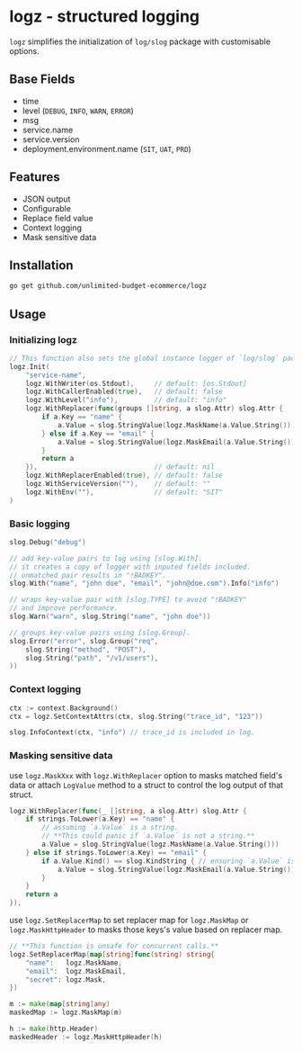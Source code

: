 # logz - structured logging

`logz` simplifies the initialization of `log/slog` package with customisable options.

## Base Fields

- time
- level (`DEBUG`, `INFO`, `WARN`, `ERROR`)
- msg
- service.name
- service.version
- deployment.environment.name (`SIT`, `UAT`, `PRD`)

## Features

- JSON output
- Configurable
- Replace field value
- Context logging
- Mask sensitive data

## Installation

```sh
go get github.com/unlimited-budget-ecommerce/logz
```

## Usage

### Initializing logz

```go
// This function also sets the global instance logger of `log/slog` package.
logz.Init(
    "service-name",
    logz.WithWriter(os.Stdout),     // default: [os.Stdout]
    logz.WithCallerEnabled(true),   // default: false
    logz.WithLevel("info"),         // default: "info"
    logz.WithReplacer(func(groups []string, a slog.Attr) slog.Attr {
        if a.Key == "name" {
            a.Value = slog.StringValue(logz.MaskName(a.Value.String()))
        } else if a.Key == "email" {
            a.Value = slog.StringValue(logz.MaskEmail(a.Value.String()))
        }
        return a
    }),                             // default: nil
    logz.WithReplacerEnabled(true), // default: false
    logz.WithServiceVersion(""),    // default: ""
    logz.WithEnv(""),               // default: "SIT"
)
```

### Basic logging

```go
slog.Debug("debug")

// add key-value pairs to log using [slog.With].
// it creates a copy of logger with inputed fields included.
// unmatched pair results in "!BADKEY".
slog.With("name", "john doe", "email", "john@doe.com").Info("info")

// wraps key-value pair with [slog.TYPE] to avoid "!BADKEY"
// and improve performance.
slog.Warn("warn", slog.String("name", "john doe"))

// groups key-value pairs using [slog.Group].
slog.Error("error", slog.Group("req",
    slog.String("method", "POST"),
    slog.String("path", "/v1/users"),
))
```

### Context logging

```go
ctx := context.Background()
ctx = logz.SetContextAttrs(ctx, slog.String("trace_id", "123"))

slog.InfoContext(ctx, "info") // trace_id is included in log.
```

### Masking sensitive data

use `logz.MaskXxx` with `logz.WithReplacer` option to masks matched field's data or attach `LogValue` method to a struct to control the log output of that struct.

```go
logz.WithReplacer(func(_ []string, a slog.Attr) slog.Attr {
    if strings.ToLower(a.Key) == "name" {
        // assuming `a.Value` is a string.
        // **This could panic if `a.Value` is not a string.**
        a.Value = slog.StringValue(logz.MaskName(a.Value.String()))
    } else if strings.ToLower(a.Key) == "email" {
        if a.Value.Kind() == slog.KindString { // ensuring `a.Value` is a string.
            a.Value = slog.StringValue(logz.MaskEmail(a.Value.String()))
        }
    }
    return a
}),
```

use `logz.SetReplacerMap` to set replacer map for `logz.MaskMap` or `logz.MaskHttpHeader` to masks those keys's value based on replacer map.

```go
// **This function is unsafe for concurrent calls.**
logz.SetReplacerMap(map[string]func(string) string{
    "name":   logz.MaskName,
    "email":  logz.MaskEmail,
    "secret": logz.Mask,
})

m := make(map[string]any)
maskedMap := logz.MaskMap(m)

h := make(http.Header)
maskedHeader := logz.MaskHttpHeader(h)
```
